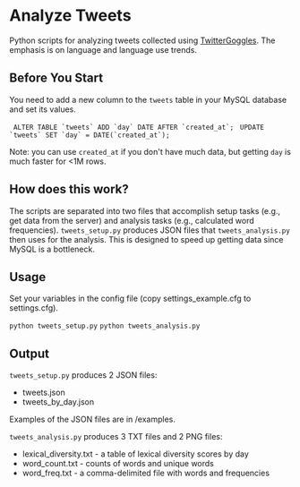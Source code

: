 Analyze Tweets 
==============

Python scripts for analyzing tweets collected using
[TwitterGoggles](https://github.com/pmaconi/TwitterGoggles). The emphasis is
on language and language use trends.

## Before You Start 

You need to add a new column to the `tweets` table in your
MySQL database and set its values.

``` ALTER TABLE `tweets` ADD `day` DATE AFTER `created_at`;``` 
``` UPDATE `tweets` SET `day` = DATE(`created_at`);```

Note: you can use `created_at` if you don't have much data, but getting `day`
is much faster for <1M rows.

## How does this work?

The scripts are separated into two files that accomplish setup tasks (e.g.,
get data from the server) and analysis tasks (e.g., calculated word
frequencies). ```tweets_setup.py``` produces JSON files that
```tweets_analysis.py``` then uses for the analysis. This is designed to speed
up getting data since MySQL is a bottleneck.

## Usage 

Set your variables in the config file (copy settings_example.cfg to
settings.cfg).

```python tweets_setup.py``` 
```python tweets_analysis.py```

## Output

```tweets_setup.py``` produces 2 JSON files:
- tweets.json
- tweets_by_day.json

Examples of the JSON files are in /examples.

```tweets_analysis.py``` produces 3 TXT files and 2 PNG files:
- lexical_diversity.txt - a table of lexical diversity scores by day
- word_count.txt - counts of words and unique words
- word_freq.txt - a comma-delimited file with words and frequencies